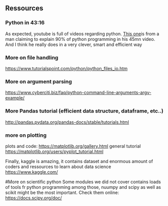 ## Ressources

### Python in 43:16

As expected, youtube is full of videos regarding python. [This one](https://www.youtube.com/watch?v=N4mEzFDjqtA)is from a man claiming to explain 90% of python programming in his 45mn video. And I think he really does in a very clever, smart and efficient way


### More on file handling
https://www.tutorialspoint.com/python/python_files_io.htm
### More on argument parsing
https://www.cyberciti.biz/faq/python-command-line-arguments-argv-example/ 



### More Pandas tutorial (efficient data structure, dataframe, etc..)
http://pandas.pydata.org/pandas-docs/stable/tutorials.html

### more on plotting
plots and code:
https://matplotlib.org/gallery.html
general tutorial https://matplotlib.org/users/pyplot_tutorial.html

Finally, kaggle is amazing, it contains dataset and enormous amount of coders and ressources
to learn about data science
https://www.kaggle.com/



#More on scientific python
Some modules we did not cover contains loads of tools fr python programming
among those, nuumpy and scipy as well as scikit might be the most important.
Check them online: 
https://docs.scipy.org/doc/


